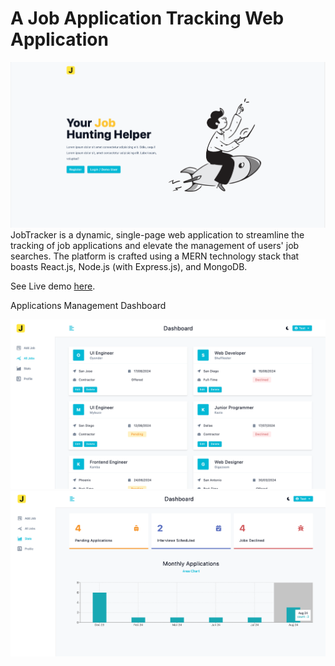 # A Job Application Tracking Web Application

![landing page](./screenshots/landing.png)
JobTracker is a dynamic, single-page web application to streamline the tracking of job applications and elevate the management of users' job searches. The platform is crafted using a MERN technology stack that boasts React.js, Node.js (with Express.js), and MongoDB.

See Live demo [here](https://jobs-tracker-wjtf.onrender.com/).

Applications Management Dashboard

![Jobs](./screenshots/jobs.png)
![Application Stats](./screenshots/Stats.png)
